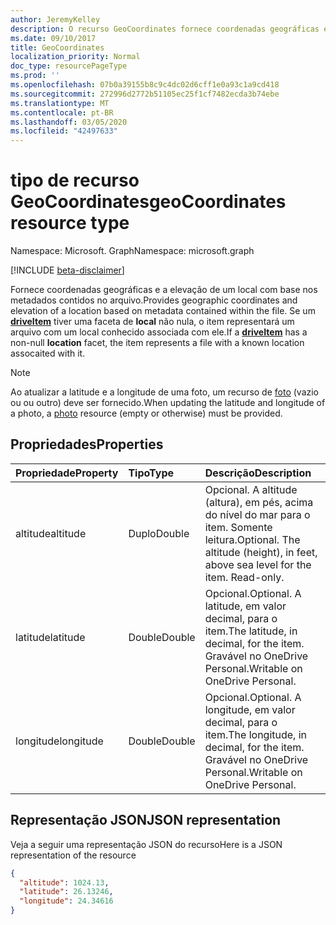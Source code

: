 ```yaml
---
author: JeremyKelley
description: O recurso GeoCoordinates fornece coordenadas geográficas e a elevação de um local com base nos metadados contidos no arquivo.
ms.date: 09/10/2017
title: GeoCoordinates
localization_priority: Normal
doc_type: resourcePageType
ms.prod: ''
ms.openlocfilehash: 07b0a39155b8c9c4dc02d6cff1e0a93c1a9cd418
ms.sourcegitcommit: 272996d2772b51105ec25f1cf7482ecda3b74ebe
ms.translationtype: MT
ms.contentlocale: pt-BR
ms.lasthandoff: 03/05/2020
ms.locfileid: "42497633"
---
```

# <a name="geocoordinates-resource-type"></a><span data-ttu-id="9b79f-103">tipo de recurso GeoCoordinates</span><span class="sxs-lookup"><span data-stu-id="9b79f-103">geoCoordinates resource type</span></span>

<span data-ttu-id="9b79f-104">Namespace: Microsoft. Graph</span><span class="sxs-lookup"><span data-stu-id="9b79f-104">Namespace: microsoft.graph</span></span>

[!INCLUDE [beta-disclaimer](../../includes/beta-disclaimer.md)]

<span data-ttu-id="9b79f-105">Fornece coordenadas geográficas e a elevação de um local com base nos metadados contidos no arquivo.</span><span class="sxs-lookup"><span data-stu-id="9b79f-105">Provides geographic coordinates and elevation of a location based on metadata contained within the file.</span></span>
<span data-ttu-id="9b79f-106">Se um [**driveItem**](driveitem.md) tiver uma faceta de **local** não nula, o item representará um arquivo com um local conhecido associada com ele.</span><span class="sxs-lookup"><span data-stu-id="9b79f-106">If a [**driveItem**](driveitem.md) has a non-null **location** facet, the item represents a file with a known location assocaited with it.</span></span>

> [!NOTE]
> <span data-ttu-id="9b79f-107">Ao atualizar a latitude e a longitude de uma foto, um recurso de [foto](photo.md) (vazio ou ou outro) deve ser fornecido.</span><span class="sxs-lookup"><span data-stu-id="9b79f-107">When updating the latitude and longitude of a photo, a [photo](photo.md) resource (empty or otherwise) must be provided.</span></span>

## <a name="properties"></a><span data-ttu-id="9b79f-108">Propriedades</span><span class="sxs-lookup"><span data-stu-id="9b79f-108">Properties</span></span>

| <span data-ttu-id="9b79f-109">Propriedade</span><span class="sxs-lookup"><span data-stu-id="9b79f-109">Property</span></span>  | <span data-ttu-id="9b79f-110">Tipo</span><span class="sxs-lookup"><span data-stu-id="9b79f-110">Type</span></span>   | <span data-ttu-id="9b79f-111">Descrição</span><span class="sxs-lookup"><span data-stu-id="9b79f-111">Description</span></span>
|:----------|:-------|:--------------------------------------------------------
| <span data-ttu-id="9b79f-112">altitude</span><span class="sxs-lookup"><span data-stu-id="9b79f-112">altitude</span></span>  | <span data-ttu-id="9b79f-113">Duplo</span><span class="sxs-lookup"><span data-stu-id="9b79f-113">Double</span></span> | <span data-ttu-id="9b79f-p102">Opcional. A altitude (altura), em pés, acima do nível do mar para o item. Somente leitura.</span><span class="sxs-lookup"><span data-stu-id="9b79f-p102">Optional. The altitude (height), in feet,  above sea level for the item. Read-only.</span></span>
| <span data-ttu-id="9b79f-117">latitude</span><span class="sxs-lookup"><span data-stu-id="9b79f-117">latitude</span></span>  | <span data-ttu-id="9b79f-118">Double</span><span class="sxs-lookup"><span data-stu-id="9b79f-118">Double</span></span> | <span data-ttu-id="9b79f-119">Opcional.</span><span class="sxs-lookup"><span data-stu-id="9b79f-119">Optional.</span></span> <span data-ttu-id="9b79f-120">A latitude, em valor decimal, para o item.</span><span class="sxs-lookup"><span data-stu-id="9b79f-120">The latitude, in decimal, for the item.</span></span> <span data-ttu-id="9b79f-121">Gravável no OneDrive Personal.</span><span class="sxs-lookup"><span data-stu-id="9b79f-121">Writable on OneDrive Personal.</span></span>
| <span data-ttu-id="9b79f-122">longitude</span><span class="sxs-lookup"><span data-stu-id="9b79f-122">longitude</span></span> | <span data-ttu-id="9b79f-123">Double</span><span class="sxs-lookup"><span data-stu-id="9b79f-123">Double</span></span> | <span data-ttu-id="9b79f-124">Opcional.</span><span class="sxs-lookup"><span data-stu-id="9b79f-124">Optional.</span></span> <span data-ttu-id="9b79f-125">A longitude, em valor decimal, para o item.</span><span class="sxs-lookup"><span data-stu-id="9b79f-125">The longitude, in decimal, for the item.</span></span> <span data-ttu-id="9b79f-126">Gravável no OneDrive Personal.</span><span class="sxs-lookup"><span data-stu-id="9b79f-126">Writable on OneDrive Personal.</span></span>

## <a name="json-representation"></a><span data-ttu-id="9b79f-127">Representação JSON</span><span class="sxs-lookup"><span data-stu-id="9b79f-127">JSON representation</span></span>

<span data-ttu-id="9b79f-128">Veja a seguir uma representação JSON do recurso</span><span class="sxs-lookup"><span data-stu-id="9b79f-128">Here is a JSON representation of the resource</span></span>

<!-- {
  "blockType": "resource",
  "optionalProperties": [

  ],
  "@odata.type": "microsoft.graph.geoCoordinates"
}-->

```json
{
  "altitude": 1024.13,
  "latitude": 26.13246,
  "longitude": 24.34616
}
```

<!--
{
  "type": "#page.annotation",
  "description": "The location facet provides geographic location related properties for an item",
  "keywords": "location,geographic,item,onedrive",
  "section": "documentation",
  "tocPath": "Facets/Location",
  "suppressions": []
}
-->
